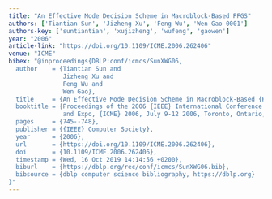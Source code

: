 ```yaml
---
title: "An Effective Mode Decision Scheme in Macroblock-Based PFGS"
authors: ['Tiantian Sun', 'Jizheng Xu', 'Feng Wu', 'Wen Gao 0001']
authors-key: ['suntiantian', 'xujizheng', 'wufeng', 'gaowen']
year: "2006"
article-link: "https://doi.org/10.1109/ICME.2006.262406"
venue: "ICME"
bibex: "@inproceedings{DBLP:conf/icmcs/SunXWG06,
  author    = {Tiantian Sun and
               Jizheng Xu and
               Feng Wu and
               Wen Gao},
  title     = {An Effective Mode Decision Scheme in Macroblock-Based {PFGS}},
  booktitle = {Proceedings of the 2006 {IEEE} International Conference on Multimedia
               and Expo, {ICME} 2006, July 9-12 2006, Toronto, Ontario, Canada},
  pages     = {745--748},
  publisher = {{IEEE} Computer Society},
  year      = {2006},
  url       = {https://doi.org/10.1109/ICME.2006.262406},
  doi       = {10.1109/ICME.2006.262406},
  timestamp = {Wed, 16 Oct 2019 14:14:56 +0200},
  biburl    = {https://dblp.org/rec/conf/icmcs/SunXWG06.bib},
  bibsource = {dblp computer science bibliography, https://dblp.org}
}"
---
```

